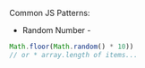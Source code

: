 Common JS Patterns:

- Random Number -
```javascript
Math.floor(Math.random() * 10))
// or * array.length of items...
```

